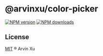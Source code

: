# @arvinxu/color-picker

[![NPM version][version-image]][version-url] [![NPM downloads][download-image]][download-url]

## License

[MIT](../../LICENSE) ® Arvin Xu

<!-- npm url -->

[version-image]: http://img.shields.io/npm/v/@arvinxu/color-picker.svg?color=deepgreen&label=latest
[version-url]: http://npmjs.org/package/@arvinxu/color-picker
[download-image]: https://img.shields.io/npm/dm/@arvinxu/color-picker.svg
[download-url]: https://npmjs.org/package/@arvinxu/color-picker
